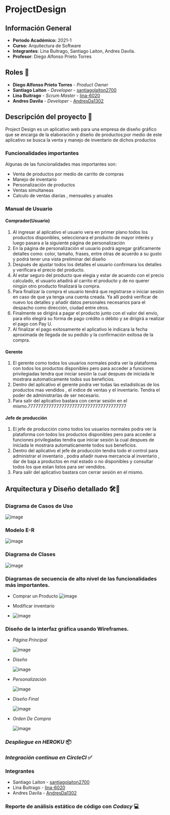 # ProjectDesign
## Información General 
* **Periodo Académico:** 2021-1
* **Curso:** Arquitectura de Software
* **Integrantes**: Lina Buitrago, Santiago Laiton, Andres Davila.
* **Profesor**: Diego Alfonso Prieto Torres
## Roles 👥
 * **Diego Alfonso Prieto Torres** - *Product Owner* 
 * **Santiago Laiton** - *Developer* - [santiagolaiton2700](https://github.com/santiagolaiton2700)
 * **Lina Buitrago** - *Scrum Master* - [lina-6020](https://github.com/lina-6020)
 * **Andres Davila** - *Developer* - [AndresDa1302](https://github.com/AndresDa1302)
 
## Descripción del proyecto 📑
Project Design es un aplicativo web para una empresa de diseño gráfico que se encarga de la elaboración y diseño de productos;por medio de este aplicativo se busca la venta y manejo de inventario de dichos productos

### Funcionalidades importantes 
Algunas de las funcionalidades mas importantes son:
* Venta de productos por medio de carrito de compras 
* Manejo de inventario 
* Personalización de productos 
* Ventas simultaneas 
* Calculo de ventas diarias , mensuales y anuales


### Manual de Usuario 

#### Comprador(Usuario)

1. Al ingresar al aplicativo el usuario vera en primer plano todos los productos disponibles, seleccionara el producto de mayor interés y luego pasara a la siguiente página de personalización
2. En la página de personalización el usuario podrá agregar gráficamente detalles como: color, tamaño, frases, entre otras de acuerdo a su gusto y podrá tener una vista preliminar del diseño
3. Después de ajustar todos los detalles el usuario confirmara los detalles y verificara el precio del producto.
4. Al estar seguro del producto que elegia y estar de acuerdo con el precio calculado, el usuario añadirá al carrito el producto y de no querer ningún otro producto finalizará la compra.
5. Para finalizar la compra el usuario tendrá que registrarse o iniciar sesión en caso de que ya tenga una cuenta creada. Ya allí podrá verificar de nuevo los detalles y añadir datos personales necesarios para el despacho como dirección, ciudad entre otros.
6. Finalmente se dirigirá a pagar el producto junto con el valor del envío, para ello elegirá su forma de pago crédito o débito y se dirigirá a realizar el pago con Pay U.
7. Al finalizar el pago exitosamente el aplicativo le indicara la fecha aproximada de llegada de su pedido y la confirmación exitosa de la compra.

#### Gerente 

1. El gerente como todos los usuarios normales podra ver la plataforma con todos los productos disponibles pero para acceder a funciones privilegiadas tendra que iniciar sesión la cual despues de iniciada le mostrara automaticamente todos sus beneficios.
2. Dentro del aplicativo el gerente podra ver todas las estadisticas de los productos mas vendidos , el indice de ventas y el inventario. Tendra el poder de administrarlas de ser necesario.
3. Para salir del aplicativo bastara con cerrar sesión en el mismo.77777777777777777777777777777777777777

#### Jefe de producción 
1. El jefe de producción como todos los usuarios normales podra ver la plataforma con todos los productos disponibles pero para acceder a funciones privilegiadas tendra que iniciar sesión la cual despues de iniciada le mostrara automaticamente todos sus beneficios.
2. Dentro del aplicativo el jefe de producción tendra todo el control para administrar el inventario , podra añadir nueva mercancia al inventario , dar de baja a productos en mal estado o no disponibles y consultar todos los que estan listos para ser vendidos.
3. Para salir del aplicativo bastara con cerrar sesión en el mismo.




## Arquitectura y Diseño detallado 🛠️📐
### Diagrama de Casos de Uso 

![image](https://user-images.githubusercontent.com/59893804/106533793-c0700f80-64c0-11eb-9664-e2b523f989a4.png)

### Modelo E-R

![image](https://user-images.githubusercontent.com/59893804/106535410-2b6f1580-64c4-11eb-93b0-ae76635235e9.png)

### Diagrama de Clases 

![image](https://user-images.githubusercontent.com/59893804/106536131-c4eaf700-64c5-11eb-8c2b-043f884b404f.png)

### Diagramas de secuencia de alto nivel de las funcionalidades más importantes.

* Comprar un Producto
![image](https://user-images.githubusercontent.com/59893804/108645136-cf266280-747f-11eb-8948-ca854dd4861c.png)

* Modificar inventario 
* ![image](https://user-images.githubusercontent.com/59893804/108645275-4eb43180-7480-11eb-9158-b6c5b2ca5e49.png)


### Diseño de la interfaz gráfica usando Wireframes.

* _Página Principal_

    ![image](https://user-images.githubusercontent.com/59893804/106541960-e6051500-64d0-11eb-8e81-40ad8fba5ac3.png)
    
* _Diseño_     

    ![image](https://user-images.githubusercontent.com/59893804/106542068-1e0c5800-64d1-11eb-9dd0-e0bd9a8219fc.png)
    
* _Personalización_ 

    ![image](https://user-images.githubusercontent.com/59893804/106542258-75122d00-64d1-11eb-9fe7-39b75913e2d3.png)
    
* _Diseño Final_

    ![image](https://user-images.githubusercontent.com/59893804/106543002-e30b2400-64d2-11eb-90e2-d90b73782184.png)

* _Orden De Compra_

    ![image](https://user-images.githubusercontent.com/59893804/106543443-bd324f00-64d3-11eb-8ff3-96c1a5eb354d.png)


    



### _Despliegue en HEROKU_ 📦




### _Integración continua en CircleCI_ ✅


### Integrantes
 * Santiago Laiton - [santiagolaiton2700](https://github.com/santiagolaiton2700)
 * Lina Buitrago - [lina-6020](https://github.com/lina-6020)
 * Andres Davila - [AndresDa1302](https://github.com/AndresDa1302)
  





### Reporte de análisis estático de código con _Codacy_ 💻


